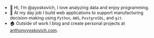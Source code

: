 - 👋 Hi, I’m @ayoskovich, I love analyzing data and enjoy programming.
- 💼 At my day job I build web applications to support manufacturing decision-making using `Python`, `AWS`, `PostgreSQL`, and `git`.
- 🏠 Outside of work I blog and create personal projects at [anthonyyoskovich.com](https://www.anthonyyoskovich.com/).

<!---
ayoskovich/ayoskovich is a ✨ special ✨ repository because its `README.md` (this file) appears on your GitHub profile.
You can click the Preview link to take a look at your changes.
--->
